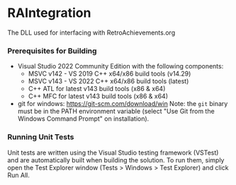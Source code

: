 # RAIntegration

The DLL used for interfacing with RetroAchievements.org

### Prerequisites for Building

- Visual Studio 2022 Community Edition with the following components:
  - MSVC v142 - VS 2019 C++ x64/x86 build tools (v14.29)
  - MSVC v143 - VS 2022 C++ x64/x86 build tools (latest)
  - C++ ATL for latest v143 build tools (x86 & x64)
  - C++ MFC for latest v143 build tools (x86 & x64)
- git for windows: https://git-scm.com/download/win
  Note: the `git` binary must be in the PATH environment variable (select "Use Git from the Windows Command Prompt" on installation).

### Running Unit Tests

Unit tests are written using the Visual Studio testing framework (VSTest) and are automatically built when building the solution. To run them, simply open the Test Explorer window (Tests > Windows > Test Explorer) and click Run All.
